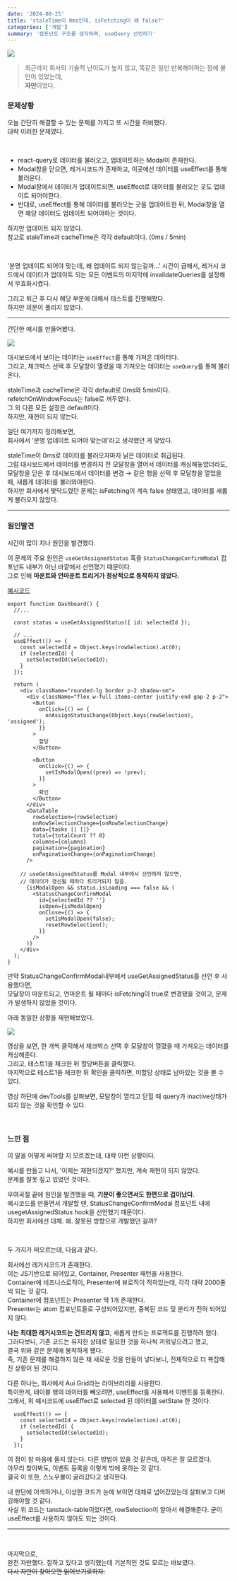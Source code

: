 ```yaml
---
date: '2024-08-25'
title: 'staleTime이 0ms인데, isFetching이 왜 false?'
categories: ['개발']
summary: '컴포넌트 구조를 생각하며, useQuery 선언하기'
---
```


![](./img.webp)

> 최근까지 회사의 기술적 난이도가 높지 않고, 똑같은 일만 반복해야하는 점에 불만이 있었는데,  
> **자만**이었다.

### 문제상황

오늘 간단히 해결할 수 있는 문제를 가지고 또 시간을 허비했다.  
대략 이러한 문제였다.

<br/>

- react-query로 데이터를 불러오고, 업데이트하는 Modal이 존재한다.
- Modal창을 닫으면, 레거시코드가 존재하고, 이곳에선 데이터를 useEffect를 통해 불러온다.
- Modal창에서 데이터가 업데이트되면, useEffect로 데이터를 불러오는 곳도 업데이트 되어야한다.
- 반대로, useEffect를 통해 데이터를 불러오는 곳을 업데이트한 뒤, Modal창을 열면 해당 데이터도 업데이트 되어야하는 것이다.

하지만 업데이트 되지 않았다.  
참고로 staleTime과 cacheTime은 각각 default이다. (0ms / 5min)

<br/>

'분명 업데이트 되어야 맞는데, 왜 업데이트 되지 않는걸까...'
시간이 급해서, 레거시 코드에서 데이터가 업데이트 되는 모든 이벤트의 마지막에 invalidateQueries를 설정해서 무효화시켰다.

그리고 퇴근 후 다시 해당 부분에 대해서 테스트를 진행해봤다.  
하지만 의문이 풀리지 않았다.

---

간단한 예시를 만들어봤다.

![](./problem.gif)

대시보드에서 보이는 데이터는 `useEffect`를 통해 가져온 데이터다.  
그리고, 체크박스 선택 후 모달창이 열렸을 때 가져오는 데이터는 `useQuery`를 통해 불러온다.

staleTime과 cacheTime은 각각 default로 0ms와 5min이다.  
refetchOnWindowFocus는 false로 꺼두었다.  
그 외 다른 모든 설정은 default이다.  
하지만, 재현이 되지 않는다.

일단 여기까지 정리해보면,  
회사에서 '분명 업데이트 되어야 맞는데'라고 생각했던 게 맞았다.

staleTime이 0ms로 데이터를 불러오자마자 낡은 데이터로 취급된다.  
그럼 대시보드에서 데이터를 변경하지 전 모달창을 열어서 데이터를 캐싱해놓았더라도,  
모달창을 닫은 후 대시보드에서 데이터를 변경 → 같은 행을 선택 후 모달창을 열었을 때, 새롭게 데이터를 불러와야한다.  
하지만 회사에서 맞닥드렸던 문제는 isFetching이 계속 false 상태였고, 데이터를 새롭게 불러오지 않았다.

---

### 원인발견

시간이 많이 지나 원인을 발견했다.

이 문제의 주요 원인은 `useGetAssignedStatus` 훅을 `StatusChangeConfirmModal` 컴포넌트 내부가 아닌 바깥에서 선언했기 때문이다.  
그로 인해 **마운트와 언마운트 트리거가 정상적으로 동작하지 않았다.**

[예시코드](https://github.com/Geuni620/refetch-on-window)

```TSX
export function Dashboard() {
  //...

  const status = useGetAssignedStatus({ id: selectedId });

  // ...
  useEffect(() => {
    const selectedId = Object.keys(rowSelection).at(0);
    if (selectedId) {
      setSelectedId(selectedId);
    }
  });

  return (
    <div className="rounded-lg border p-2 shadow-sm">
      <div className="flex w-full items-center justify-end gap-2 p-2">
        <Button
          onClick={() => {
            onAssignStatusChange(Object.keys(rowSelection), 'assigned');
          }}
        >
          할당
        </Button>

        <Button
          onClick={() => {
            setIsModalOpen((prev) => !prev);
          }}
        >
          확인
        </Button>
      </div>
      <DataTable
        rowSelection={rowSelection}
        onRowSelectionChange={onRowSelectionChange}
        data={tasks || []}
        total={totalCount ?? 0}
        columns={columns}
        pagination={pagination}
        onPaginationChange={onPaginationChange}
      />

    // useGetAssignedStatus를 Modal 내부에서 선언하지 않으면,
    // 데이터가 갱신될 때마다 트리거되지 않음.
      {isModalOpen && status.isLoading === false && (
        <StatusChangeConfirmModal
          id={selectedId ?? ''}
          isOpen={isModalOpen}
          onClose={() => {
            setIsModalOpen(false);
            resetRowSelection();
          }}
        />
      )}
    </div>
  );
}
```

만약 StatusChangeConfirmModal내부에서 useGetAssignedStatus를 선언 후 사용했다면,  
모달창이 마운트되고, 언마운트 될 때마다 isFetching이 true로 변경됐을 것이고, 문제가 발생하지 않았을 것이다.

아래 동일한 상황을 재현해보았다.

![](./solve.gif)

영상을 보면, 한 개씩 클릭해서 체크박스 선택 후 모달창이 열렸을 때 가져오는 데이터를 캐싱해준다.  
그리고, 테스트1을 체크한 뒤 할당버튼을 클릭했다.  
마지막으로 테스트1을 체크한 뒤 확인을 클릭하면, 미할당 상태로 남아있는 것을 볼 수 있다.

영상 하단에 devTools를 살펴보면, 모달창이 열리고 닫힐 때 query가 inactive상태가 되지 않는 것을 확인할 수 있다.

<br/>

### 느낀 점

이 말을 어떻게 써야할 지 모르겠는데, 대략 이런 상황이다.

예시를 만들고 나서, '이제는 재현되겠지?' 했지만, 계속 재현이 되지 않았다.  
문제를 잘못 짚고 있었던 것이다.

우여곡절 끝에 원인을 발견했을 때, **기분이 좋으면서도 한편으로 겁이났다.**  
예시코드를 만들면서 개발할 땐, StatusChangeConfirmModal 컴포넌트 내에 usegetAssignedStatus hook을 선언했기 때문이다.  
하지만 회사에선 대체. 왜. 잘못된 방향으로 개발했던 걸까?

<br/>

두 가지가 떠오르는데, 다음과 같다.

회사에선 레거시코드가 존재한다.  
이는 JS기반으로 되어있고, Container, Presenter 패턴을 사용한다.  
Container에 비즈니스로직이, Presenter에 뷰로직이 적혀있는데, 각각 대략 2000줄씩 되는 것 같다.  
Container에 컴포넌트는 Presenter 딱 1개 존재한다.  
Presenter는 atom 컴포넌트들로 구성되어있지만, 중복된 코드 및 분리가 전혀 되어있지 않다.

**나는 최대한 레거시코드는 건드리지 않고**, 새롭게 만드는 프로젝트를 진행하려 했다.  
그러다보니, 기존 코드는 유지한 상태로 필요한 것을 하나씩 끼워넣으려고 했고,  
결국 위와 같은 문제에 봉착하게 됐다.  
즉, 기존 문제를 해결하지 않은 채 새로운 것을 만들어 넣다보니, 전체적으로 더 복잡해진 상황이 된 것이다.

다른 하나는, 회사에서 Aui Grid라는 라이브러리를 사용한다.  
특이한게, 테이블 행의 데이터를 빼오려면, useEffect를 사용해서 이벤트를 등록한다.  
그래서, 위 예시코드에 useEffect로 selected 된 데이터를 setState 한 것이다.

```TSX
  useEffect(() => {
    const selectedId = Object.keys(rowSelection).at(0);
    if (selectedId) {
      setSelectedId(selectedId);
    }
  });
```

이 점이 참 마음에 들지 않는다. 다른 방법이 있을 것 같은데, 아직은 잘 모르겠다.  
아무리 찾아봐도, 이벤트 등록을 이렇게 밖에 못하는 것 같다.  
결국 이 또한, 스노우볼이 굴러갔다고 생각한다.

내 판단에 어색하거나, 이상한 코드가 눈에 보이면 대체로 넘어갔었는데 살펴보고 디버깅해야할 것 같다.  
사실 위 코드는 tanstack-table이었다면, rowSelection이 알아서 해결해준다.
굳이 useEffect를 사용하지 않아도 되는 것이다.

---

<br/>

마지막으로,  
완전 자만했다. 잘하고 있다고 생각했는데 기본적인 것도 모르는 바보였다.  
~~다시 자만이 찾아오면 읽어보기로하자.~~

